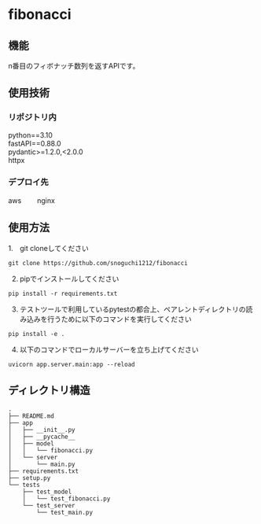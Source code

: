 # fibonacci

## 機能
n番目のフィボナッチ数列を返すAPIです。

## 使用技術
### リポジトリ内
python==3.10  
fastAPI==0.88.0  
pydantic>=1.2.0,<2.0.0  
httpx  
### デプロイ先
aws　　
nginx

## 使用方法
1.　git cloneしてください
```shell
git clone https://github.com/snoguchi1212/fibonacci
```
2. pipでインストールしてください
```shell
pip install -r requirements.txt
```
3. テストツールで利用しているpytestの都合上、ペアレントディレクトリの読み込みを行うために以下のコマンドを実行してください
```shell
pip install -e .
```
4. 以下のコマンドでローカルサーバーを立ち上げてください
```shell
uvicorn app.server.main:app --reload
```


## ディレクトリ構造
```
.
├── README.md
├── app
│   ├── __init__.py
│   ├── __pycache__
│   ├── model
│   │   └── fibonacci.py
│   └── server
│       └── main.py
├── requirements.txt
├── setup.py
└── tests
    ├── test_model
    │   └── test_fibonacci.py
    └── test_server
        └── test_main.py
```
